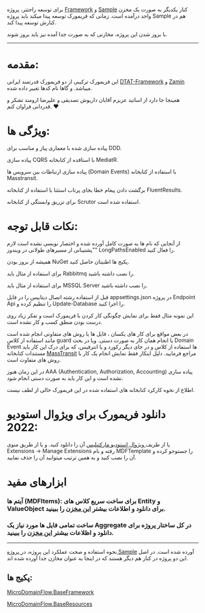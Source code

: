 برای توسعه راحتتر، پروژه [Framework](https://github.com/MicroDomainFlow/Framework "Framework") و [Sample](https://github.com/MicroDomainFlow/Sample "Sample") کنار یکدیگر به صورت یک مخزن واحد درآمده است. زمانی که فریمورک توسعه پیدا میکند باید پروژه Sample هم در کنارش توسعه پیدا کند.

با بروز شدن این پروژه، مخازنی که به صورت جدا آمده نیز باید بروز شوند.


-----------

# مقدمه:

این فریمورک ترکیبی از دو فریمورک قدرتمند ایرانی [DTAT-Framework](https://github.com/DTAT-Framework "DTAT-Framework") و [Zamin](https://github.com/oroumand/Zamin "Zamin") میباشد. و گاها نام کدها تغییر داده شده.

همینجا جا دارد از اساتید عزیزم آقایان داریوش تصدیقی و علیرضا ارومند تشکر و قدردانی فراوان کنم. ❤




# ویژگی ها:

پیاده سازی شده با معماری پیاز  و مناسب برای DDD.

پیاده سازی CQRS با استافده از کتابخانه MediatR.

پیاده سازی ارتباطات بین سرویس ها (Domain Events) با استفاده از کتابخانه Masstransit.

برگشت دادن پیغام خطا بجای پرتاب استثنا با استفاده از کتابخانه FluentResults.

برای تزریق وابستگی از کتابخانه Scrutor استفاده شده است.

# نکات قابل توجه:

از آنجایی که نام ها به صورت کامل آورده شده و اختصار نویسی نشده است لازم "پشتیبانی از مسیرهای طولانی در ویندوز" LongPathsEnabled  را فعال کنید.

همیشه از بروز بودن NuGet پکیج ها اطنیتان حاصل کنید.

برای استفاده از مثال باید Rabbitmq را نصب داشته باشید.

برای استفاده از مثال باید MSSQL Server را نصب داشته باشید.

قبل از استفاده رشته اتصال دیتابیس را در فایل appsettings.json در پروژه Endpoint Api را تنظیم کرده و Update-Database را اجرا کنید.

این نمونه مثال فقط برای نمایش چگونگی کار کردن با فریمورک است و تفکر زیاد روی درست بودن منطق کسب و کار نشده است. 

در بعض مواقع برای کار های یکسان ، فایل ها یا روش های متفاوتی انجام شده است مانند استفاده از کلاس guard یا انجام همان کار به صورت دستی. ویا در بحث Domain Event ها استفاده از کلاس و در جای دیگر رکورد و یا انترفیس، که برای درک این کار باید مستندات کتابخانه [MassTransit](https://masstransit.io/documentation/concepts/messages#message-types "MassTransit") مراجع فرمایید. دلیل اینکار فقط نمایش انجام یک کار با روش های متفاوت است.

در این زمان هنوز AAA (Authentication, Authorization, Accounting) پیاده سازی نشده است و این کار باید به صورت دستی انجام شود.

اطلاع از نحوه کارکرد کتابخانه های استفاده شده در این فریمورک خالی از لطف نیست.

# دانلود فریمورک برای ویژوال استودیو 2022:

یا از طریف[ ویژوال استودیو مارکتپلیس](https://marketplace.visualstudio.com/items?itemName=MicroDomainFlow.armanespiar " ویژوال استودیو مارکتپلیس") آن را دانلود کنید. و یا از طریق منوی Extensions -> Manage Extensions رفته و نام MDFTemplate را جستوجو کرده و آن را نصب کنید و به همین ترتیب میتوانید آن را حذف نمایید.


# ابزارهای مفید

### آیتم ها (MDFItems): برای ساخت سریع کلاس های Entity و ValueObject برای دانلود و اطلاعات بیشتر [این مخزن](https://github.com/MicroDomainFlow/MDFItems "این مخزن") را ببینید.
### ساخت تمامی فایل ها مورد نیاز یک Aggregate در کل ساختار پروژه برای دانلود و اظلاعات بیشتر [این مخزن](https://github.com/MicroDomainFlow/AutoMDF "این مخزن") را ببینید.


------------

نحوه استفاده و صحت عملکرد این پروژه، در[ پروژه Sample](https://github.com/MicroDomainFlow/Sample " پروژه Sample") آورده شده است. در اصل این دو پروژه در کنار هم دیگر هستند که در اینجا به عنوان مخازن جدا آورده شده اند.


## پکیج ها:

[MicroDomainFlow.BaseFramework](https://www.nuget.org/packages/MicroDomainFlow.BaseFramework "MicroDomainFlow.BaseFramework")

[MicroDomainFlow.BaseResources](https://www.nuget.org/packages/MicroDomainFlow.BaseResources "MicroDomainFlow.BaseResources")
